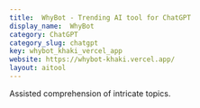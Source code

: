 ```yaml
---
title:  WhyBot - Trending AI tool for ChatGPT
display_name:  WhyBot
category: ChatGPT
category_slug: chatgpt
key: whybot_khaki_vercel_app
website: https://whybot-khaki.vercel.app/
layout: aitool
---
```


Assisted comprehension of intricate topics.
